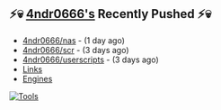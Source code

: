 ## ⚡💀 <a href="https://4ndr0666.github.io/4ndr0site" target="_blank">4ndr0666's</a> Recently Pushed ⚡💀


- [4ndr0666/nas](https://github.com/4ndr0666/nas) - (1 day ago)
- [4ndr0666/scr](https://github.com/4ndr0666/scr) - (3 days ago)
- [4ndr0666/userscripts](https://github.com/4ndr0666/userscripts) - (3 days ago)
- [Links](https://github.com/4ndr0666/Links/blob/main/README.md)        
- [Engines](https://github.com/hoothin/SearchJumper/discussions/73)    

[![Tools](https://skillicons.dev/icons?i=go,py,react,nextjs,git,linux,bash,neovim&theme=dark&perline=18)](https://skillicons.dev)


